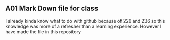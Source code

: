 ## A01 Mark Down file for class
I already kinda know what to do with github because of 226 and 236 so this knowledge was more of a refresher than a learning experience. However I have made the file in this repository
